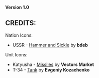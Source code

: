 **Version 1.0**

## CREDITS:
Nation Icons:

* USSR - [Hammer and Sickle](https://thenounproject.com/icon/99798/) by **bdeb**

Unit Icons:

* Katyusha - [Missiles](https://thenounproject.com/icon/2052175/) by **Vectors Market**
* T-34 - [Tank](https://thenounproject.com/icon/248489/) by **Evgeniy Kozachenko**